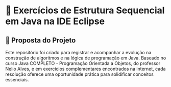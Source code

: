 # 📂 Exercícios de Estrutura Sequencial em Java na IDE Eclipse

## 📌 Proposta do Projeto
Este repositório foi criado para registrar e acompanhar a evolução na construção de algoritmos e na lógica de programação em Java. Baseado no curso Java COMPLETO - Programação Orientada a Objetos, do professor Nelio Alves, e em exercícios complementares encontrados na internet, cada resolução oferece uma oportunidade prática para solidificar conceitos essenciais.

<br>
